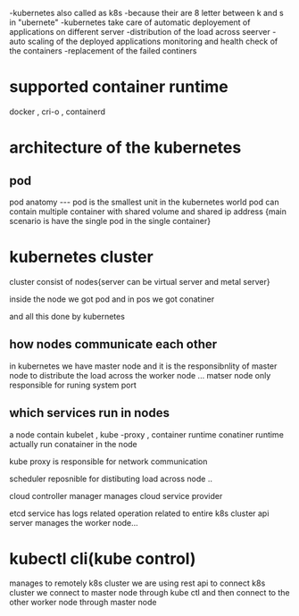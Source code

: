 -kubernetes also called as k8s
-because their are 8 letter between k and s in "ubernete"
-kubernetes take care of automatic deployement of applications on different
server
-distribution of the load across seerver 
-auto scaling of the deployed applications
monitoring and health check of the containers
-replacement of the failed continers



# supported container runtime 
docker , cri-o , containerd

# architecture of the kubernetes

## pod

pod anatomy --- pod is the smallest unit in the kubernetes world 
pod can contain multiple container with shared volume and shared ip address
{main scenario is have the single pod in the single container}

# kubernetes cluster

cluster consist of nodes{server can be virtual server and metal server}

inside the node we got pod and in pos we got conatiner

and all this done by kubernetes

## how nodes communicate each other

in kubernetes we have master node and it is the responsibnlity of master node
to distribute the load across the worker node ...
matser node only responsible for runing system port


## which services run in nodes

a node contain kubelet , kube -proxy , container runtime 
conatiner runtime actually run conatainer in the node

kube proxy is responsible for network communication

scheduler reposnible for distibuting load across node ..

cloud controller manager manages cloud service provider

etcd service has logs related operation related to entire k8s cluster 
 api server manages the worker node...


# kubectl cli(kube control)

manages to remotely k8s cluster
we are using rest api to connect k8s cluster
we connect to master node through kube ctl and then connect to the other worker
node through master node



